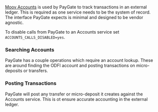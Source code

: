 [Moov Accounts](/accounts/) is used by PayGate to track transactions in an external ledger. This is required as one service needs to be the system of record. The interface PayGate expects is minimal and designed to be vendor agnostic.

To disable calls from PayGate to an Accounts service set `ACCOUNTS_CALLS_DISABLED=yes`.

### Searching Accounts

PayGate has a couple operations which require an account lookup. These are around finding the ODFI account and posting transactions on micro-deposits or transfers.

### Posting Transactions

PayGate will post any transfer or micro-deposit it creates against the Accounts service. This is ot ensure accurate accounting in the external ledger.
